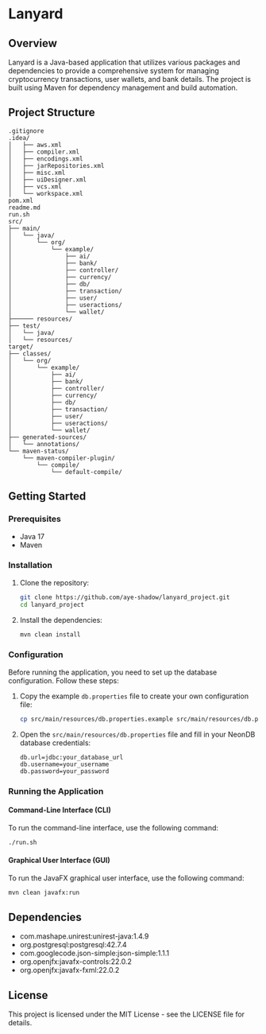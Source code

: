 # Lanyard

## Overview

Lanyard is a Java-based application that utilizes various packages and dependencies to provide a comprehensive system for managing cryptocurrency transactions, user wallets, and bank details. The project is built using Maven for dependency management and build automation.

## Project Structure

```
.gitignore  
.idea/  
│   ├── aws.xml  
│   ├── compiler.xml  
│   ├── encodings.xml  
│   ├── jarRepositories.xml  
│   ├── misc.xml  
│   ├── uiDesigner.xml  
│   ├── vcs.xml  
│   └── workspace.xml  
pom.xml  
readme.md  
run.sh  
src/  
├── main/  
│   └── java/  
│       └── org/  
│           └── example/  
│               ├── ai/  
│               ├── bank/  
│               ├── controller/  
│               ├── currency/  
│               ├── db/  
│               ├── transaction/  
│               ├── user/
│               ├── useractions/    
│               └── wallet/  
├────── resources/  
├── test/  
│   └── java/  
│   └── resources/  
target/  
├── classes/  
│   └── org/  
│       └── example/  
│           ├── ai/  
│           ├── bank/  
│           ├── controller/  
│           ├── currency/
│           ├── db/    
│           ├── transaction/
│           ├── user/  
│           ├── useractions/    
│           └── wallet/  
├── generated-sources/  
│   └── annotations/  
└── maven-status/  
    └── maven-compiler-plugin/  
        └── compile/
            └── default-compile/  
```

## Getting Started

### Prerequisites

- Java 17
- Maven

### Installation

1. Clone the repository:
    ```sh
    git clone https://github.com/aye-shadow/lanyard_project.git
    cd lanyard_project
    ```

2. Install the dependencies:
    ```sh
    mvn clean install
    ```

### Configuration

Before running the application, you need to set up the database configuration. Follow these steps:

1. Copy the example `db.properties` file to create your own configuration file:
    ```sh
    cp src/main/resources/db.properties.example src/main/resources/db.properties
    ```

2. Open the `src/main/resources/db.properties` file and fill in your NeonDB database credentials:
    ```properties
    db.url=jdbc:your_database_url
    db.username=your_username
    db.password=your_password
    ```

### Running the Application

#### Command-Line Interface (CLI)

To run the command-line interface, use the following command:

```sh
./run.sh
```

#### Graphical User Interface (GUI)

To run the JavaFX graphical user interface, use the following command:

```sh
mvn clean javafx:run
```

## Dependencies

- com.mashape.unirest:unirest-java:1.4.9
- org.postgresql:postgresql:42.7.4
- com.googlecode.json-simple:json-simple:1.1.1
- org.openjfx:javafx-controls:22.0.2
- org.openjfx:javafx-fxml:22.0.2

## License

This project is licensed under the MIT License - see the LICENSE file for details.